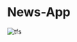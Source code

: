 # News-App

![tfs](https://github.com/user-attachments/assets/c3c36aa6-280d-4ed4-a92c-a7c27e2ad616)
